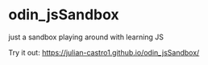 # odin_jsSandbox
just a sandbox playing around with learning JS

Try it out:
https://julian-castro1.github.io/odin_jsSandbox/

